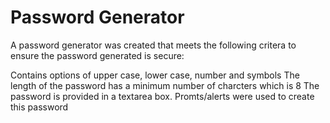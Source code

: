 # Password Generator

A password generator was created that meets the following critera to ensure the password generated is secure:

Contains options of upper case, lower case, number and symbols The length of the password has a minimum number of charcters which is 8 The password is provided in a textarea box. Promts/alerts were used to create this password